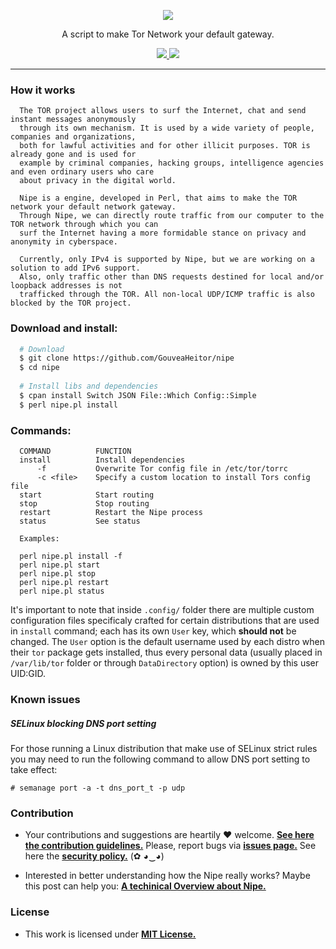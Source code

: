 <p align="center">
  <img src="https://heitorgouvea.me/images/publications/nipe-research/logo.png">
  <p align="center">A script to make Tor Network your default gateway.</p>

  <p align="center">
    <a href="https://github.com/GouveaHeitor/nipe/blob/master/LICENSE.md">
      <img src="https://img.shields.io/badge/license-MIT-blue.svg">
    </a>
    <a href="https://github.com/GouveaHeitor/nipe/releases">
      <img src="https://img.shields.io/badge/version-0.9-blue.svg">
    </a>
  </p>
</p>

---


### How it works
```
  The TOR project allows users to surf the Internet, chat and send instant messages anonymously 
  through its own mechanism. It is used by a wide variety of people, companies and organizations, 
  both for lawful activities and for other illicit purposes. TOR is already gone and is used for 
  example by criminal companies, hacking groups, intelligence agencies and even ordinary users who care
  about privacy in the digital world. 
  
  Nipe is a engine, developed in Perl, that aims to make the TOR network your default network gateway. 
  Through Nipe, we can directly route traffic from our computer to the TOR network through which you can 
  surf the Internet having a more formidable stance on privacy and anonymity in cyberspace.
  
  Currently, only IPv4 is supported by Nipe, but we are working on a solution to add IPv6 support. 
  Also, only traffic other than DNS requests destined for local and/or loopback addresses is not 
  trafficked through the TOR. All non-local UDP/ICMP traffic is also blocked by the TOR project.
```


### Download and install:
```bash
  # Download
  $ git clone https://github.com/GouveaHeitor/nipe
  $ cd nipe
    
  # Install libs and dependencies
  $ cpan install Switch JSON File::Which Config::Simple
  $ perl nipe.pl install
```

### Commands:
```
  COMMAND          FUNCTION
  install          Install dependencies
  	  -f           Overwrite Tor config file in /etc/tor/torrc
      -c <file>    Specify a custom location to install Tors config file
  start            Start routing
  stop             Stop routing
  restart          Restart the Nipe process
  status           See status

  Examples:

  perl nipe.pl install -f
  perl nipe.pl start
  perl nipe.pl stop
  perl nipe.pl restart
  perl nipe.pl status
```

It's important to note that inside `.config/` folder there are multiple custom configuration files specificaly
crafted for certain distributions that are used in `install` command; each has its own `User` key, which __should
not__ be changed. The `User` option is the default username used by each distro when their `tor` package gets
installed, thus every personal data (usually placed in `/var/lib/tor` folder or through `DataDirectory` option) is
owned by this user UID:GID.

### Known issues

##### SELinux blocking DNS port setting

For those running a Linux distribution that make use of SELinux strict rules you may need to run the following
command to allow DNS port setting to take effect:

```
# semanage port -a -t dns_port_t -p udp
```

### Contribution

- Your contributions and suggestions are heartily ♥ welcome. [**See here the contribution guidelines.**](/.github/CONTRIBUTING.md) Please, report bugs via [**issues page.**](https://github.com/GouveaHeitor/nipe/issues) See here the [**security policy.**](./github/SECURITY.md) (✿ ◕‿◕) 

- Interested in better understanding how the Nipe really works? Maybe this post can help you: [**A techinical Overview about Nipe.**](https://heitorgouvea.me/2019/11/19/Nipe-Overview)

### License

- This work is licensed under [**MIT License.**](https://github.com/GouveaHeitor/nipe/blob/master/LICENSE.md)
